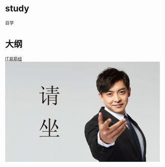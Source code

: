 # study
自学
# 大纲
[IT易筋经](https://www.processon.com/mindmap/64b8a8722d4d526657c88618)
![本地路径](图片\请坐.jpg)
